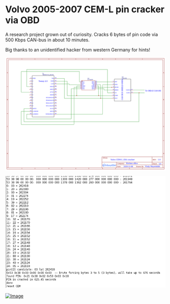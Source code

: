 # Volvo 2005-2007 CEM-L pin cracker via OBD

A research project grown out of curiosity. Cracks 6 bytes of pin code via 500 Kbps CAN-bus in about 10 minutes.

Big thanks to an unidentified hacker from western Germany for hints!

![Image](doc/schematic.png)

![Image](doc/pin.png)

[![Image](http://img.youtube.com/vi/w8GS_1SFgeg/0.jpg)](http://www.youtube.com/watch?v=w8GS_1SFgeg "Cracking CEM pin in about 10 minutes")
